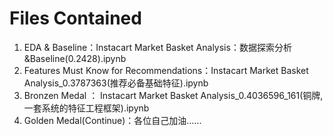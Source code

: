 # Files Contained

1. EDA & Baseline：Instacart Market Basket Analysis：数据探索分析&Baseline(0.2428).ipynb
2. Features Must Know for Recommendations：Instacart Market Basket Analysis_0.3787363(推荐必备基础特征).ipynb
3. Bronzen Medal ： Instacart Market Basket Analysis_0.4036596_161(铜牌,一套系统的特征工程框架).ipynb
4. Golden Medal(Continue)：各位自己加油......
 

